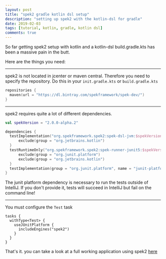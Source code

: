 ```yaml
---
layout: post
title: "spek2 gradle kotlin dsl setup"
description: "setting up spek2 with the kotlin-dsl for gradle"
date: 2019-02-03
tags: [tutorial, kotlin, gradle, kotlin dsl]
comments: true
---
```


So far getting spek2 setup with kotlin and a kotlin-dsl build.gradle.kts has been a massive pain in the butt. 

Here are the things you need:

---

spek2 is not located in jcenter or maven central. Therefore you need to specify the repository. Do this in your
`init.gradle.kts` or `build.gradle.kts`

```kotlin
repositories {
  maven(url = "https://dl.bintray.com/spekframework/spek-dev/")
}
```

---

spek2 requires quite a lot of different dependencies.

```kotlin
val spekVersion = "2.0.0-alpha.2"

dependencies {
  testImplementation("org.spekframework.spek2:spek-dsl-jvm:$spekVersion") {
      exclude(group = "org.jetbrains.kotlin")
  }
  testRuntimeOnly("org.spekframework.spek2:spek-runner-junit5:$spekVersion") {
      exclude(group = "org.junit.platform")
      exclude(group = "org.jetbrains.kotlin")
  }
  testImplementation(group = "org.junit.platform", name = "junit-platform-engine", version = "1.3.0-RC1")
}
```

The junit platform dependency is necessary to run the tests outside of IntelliJ. If you don't provide it, 
tests will succeed in IntelliJ but fail on the command line!

---

You must configure the `Test` task

```kotiln
tasks {
  withType<Test> {
    useJUnitPlatform {
      includeEngines("spek2")
    }
  }
}
```

That's it. you can take a look at a full working application using spek2 [here](https://github.com/snowe2010/pretty-print)

